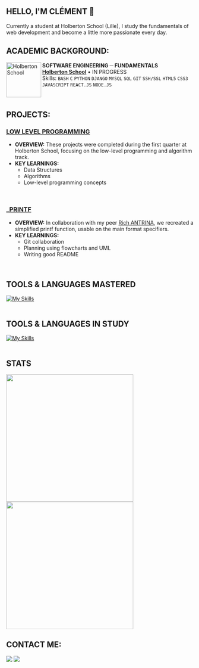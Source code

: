 ## HELLO, I'M CLÉMENT 👋 

Currently a student at Holberton School (Lille), I study the fundamentals of web development and become a little more passionate every day.
<br>

## ACADEMIC BACKGROUND:
[<img align="left" height="94px" width="94px" alt="Holberton School" src="https://blog.holbertonschool.com/wp-content/uploads/2019/04/instagram_feed180.jpg"/>](https://www.holbertonschool.fr/)
**SOFTWARE ENGINEERING ─ FUNDAMENTALS** \
[**Holberton School**](https://www.holbertonschool.fr/) • IN PROGRESS \
Skills: `BASH` `C` `PYTHON` `DJANGO` `MYSQL` `SQL` `GIT` `SSH/SSL` `HTML5` `CSS3` `JAVASCRIPT` `REACT.JS` `NODE.JS`

<br clear="left"/>

## PROJECTS:

### [LOW LEVEL PROGRAMMING](https://github.com/CLMNTDFR/holbertonschool-low_level_programming)

- **OVERVIEW:** 
These projects were completed during the first quarter at Holberton School, focusing on the low-level programming and algorithm track. 
- **KEY LEARNINGS:** 
  - Data Structures
  - Algorithms
  - Low-level programming concepts
<br>

 ### [_PRINTF](https://github.com/CLMNTDFR/holbertonschool-printf)

- **OVERVIEW:** 
In collaboration with my peer [Rich ANTRINA](https://github.com/antrinarich), we recreated a simplified printf function, usable on the main format specifiers.
- **KEY LEARNINGS:** 
  - Git collaboration
  - Planning using flowcharts and UML
  - Writing good README
<br>

## TOOLS & LANGUAGES MASTERED
[![My Skills](https://skillicons.dev/icons?i=bash,c,html,css,git,github,photoshop,pr,ai)](https://skillicons.dev)
<br>
<br>

## TOOLS & LANGUAGES IN STUDY
[![My Skills](https://skillicons.dev/icons?i=python,js,nodejs,docker,linux,ubuntu)](https://skillicons.dev)
<br>
<br>

## STATS
  <img width="342" src="https://github-readme-stats.vercel.app/api?username=CLMNTDFR&show_icons=true&theme=prussian&rank_icon=github">
  <img width="342" src="https://github-readme-stats.vercel.app/api/top-langs/?username=CLMNTDFR&size_weight=0.5&count_weight=0.5&layout=compact&theme=prussian">
  <br>

## CONTACT ME:
<div>
<a href = "mailto: deferclement59@gmail.com"><img loading="lazy" src="https://img.shields.io/badge/Gmail-D14836?style=for-the-badge&logo=gmail&logoColor=white" target="_blank"></a>
<a href="https://www.linkedin.com/in/clément-defer-21a2262a7/" target="_blank"><img loading="lazy" src="https://img.shields.io/badge/-LinkedIn-%230077B5?style=for-the-badge&logo=linkedin&logoColor=white" target="_blank"></a>   
</div>

<br>

